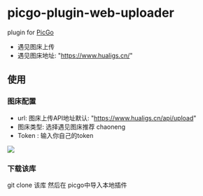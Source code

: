 # picgo-plugin-web-uploader

plugin for [PicGo](https://github.com/Molunerfinn/PicGo)

- 遇见图床上传
- 遇见图床地址: "https://www.hualigs.cn/"

## 使用

### 图床配置

- url: 图床上传API地址默认: "https://www.hualigs.cn/api/upload"
- 图床类型: 选择遇见图床推荐 chaoneng
- Token : 输入你自己的token

![](https://www.hualigs.cn/image/647f518a4168b.jpg)

### 下载该库
git clone 该库 然后在 picgo中导入本地插件